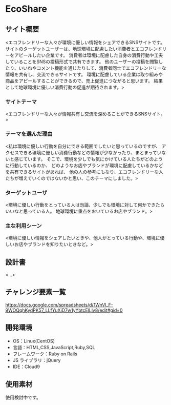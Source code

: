 # EcoShare

## サイト概要

<エコフレンドリーな人々が環境に優しい情報をシェアできるSNSサイトです。
サイトのターゲットユーザーは、地球環境に配慮したい消費者とエコフレンドリーをアピールしたい企業です。
消費者は環境に配慮した自身の消費行動や工夫していることをSNSの投稿形式で共有できます。
他のユーザーの投稿を閲覧したり、いいねやコメント機能を通じたりして、消費者同士でエコフレンドリーな情報を共有し、交流できるサイトです。
環境に配慮している企業は取り組みや商品をアピールすることができるので、売上促進につながると思います。
結果として地球環境に優しい消費行動の促進が期待されます。>

### サイトテーマ

<エコフレンドリーな人々が情報共有し交流を深めることができるSNSサイト。>

### テーマを選んだ理由

<私は環境に優しい行動を自分にできる範囲でしたいと思っているのですが、
アクセスできる環境に優しい消費行動などの情報が少なかったり、まとまっていないと感じています。
そこで、環境を少しでも気にかけている人たちがどのように行動しているのか、
どのようなお店やブランドが環境に配慮しているかなどを共有できるサイトがあれば、
他の人の参考にもなり、エコフレンドリーな人たちが増えていくのではないかと思い、このテーマにしました。>

### ターゲットユーザ

<環境に優しい行動をとっている人は勿論、少しでも環境に対して何かできたらいいなと思っている人。
地球環境に重点をおいているお店やブランド。>

### 主な利用シーン

<環境に優しい情報をシェアしたいときや、他人がとっている行動や、環境に優しいお店やブランドを知りたいときなど。>

## 設計書

<...>

## チャレンジ要素一覧

<https://docs.google.com/spreadsheets/d/1WnVl_F-9WOQqhKydPK57_LLfYuXiD7w1yYbtcElLlv8/edit#gid=0>

## 開発環境

- OS：Linux(CentOS)
- 言語：HTML,CSS,JavaScript,Ruby,SQL
- フレームワーク：Ruby on Rails
- JS ライブラリ：jQuery
- IDE：Cloud9

## 使用素材

使用検討中です。
